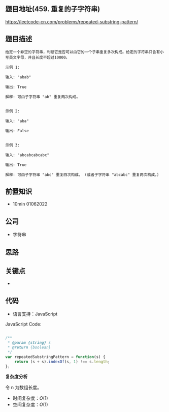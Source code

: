 
## 题目地址(459. 重复的子字符串)

https://leetcode-cn.com/problems/repeated-substring-pattern/

## 题目描述

```
给定一个非空的字符串，判断它是否可以由它的一个子串重复多次构成。给定的字符串只含有小写英文字母，并且长度不超过10000。

示例 1:

输入: "abab"

输出: True

解释: 可由子字符串 "ab" 重复两次构成。


示例 2:

输入: "aba"

输出: False


示例 3:

输入: "abcabcabcabc"

输出: True

解释: 可由子字符串 "abc" 重复四次构成。 (或者子字符串 "abcabc" 重复两次构成。)

```

## 前置知识

- 10min 01062022

## 公司

- 字符串

## 思路

## 关键点

-

## 代码

- 语言支持：JavaScript

JavaScript Code:

```javascript

/**
 * @param {string} s
 * @return {boolean}
 */
var repeatedSubstringPattern = function(s) {
    return (s + s).indexOf(s, 1) !== s.length;
};

```


**复杂度分析**

令 n 为数组长度。

- 时间复杂度：$O(1)$
- 空间复杂度：$O(1)$


